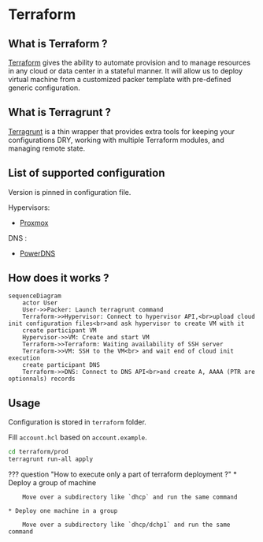 # Terraform

## What is Terraform ?

[Terraform](https://www.terraform.io/) gives the ability to automate provision and to manage resources in any cloud or data center in a stateful manner. It will allow us to deploy virtual machine from a customized packer template with pre-defined generic configuration.

## What is Terragrunt ?

[Terragrunt](https://terragrunt.gruntwork.io/) is a thin wrapper that provides extra tools for keeping your configurations DRY, working with multiple Terraform modules, and managing remote state.

## List of supported configuration

Version is pinned in configuration file.

Hypervisors:

* [Proxmox](https://www.proxmox.com/en/)

DNS :

* [PowerDNS](https://www.powerdns.com/)

## How does it works ?

```mermaid
sequenceDiagram
    actor User
    User->>Packer: Launch terragrunt command
    Terraform->>Hypervisor: Connect to hypervisor API,<br>upload cloud init configuration files<br>and ask hypervisor to create VM with it
    create participant VM
    Hypervisor->>VM: Create and start VM
    Terraform->>Terraform: Waiting availability of SSH server
    Terraform->>VM: SSH to the VM<br> and wait end of cloud init execution
    create participant DNS
    Terraform->>DNS: Connect to DNS API<br>and create A, AAAA (PTR are optionnals) records
```

## Usage

Configuration is stored in `terraform` folder.

Fill `account.hcl` based on `account.example`.

```sh
cd terraform/prod
terragrunt run-all apply
```

??? question "How to execute only a part of terraform deployment ?"
    * Deploy a group of machine

        Move over a subdirectory like `dhcp` and run the same command

    * Deploy one machine in a group

        Move over a subdirectory like `dhcp/dchp1` and run the same command
